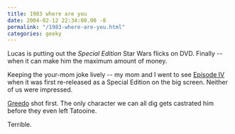 ```yaml
---
title: 1983 where are you
date: 2004-02-12 22:34:00.00 -8
permalink: "/1983-where-are-you.html"
categories: geeky
---
```

Lucas is putting out the _Special Edition_ Star Wars flicks on DVD. Finally -- when it can make him the maximum amount of money.

Keeping the your-mom joke lively -- my mom and I went to see [Episode IV](http://www.originaltrilogy.com/) when it was first re-released as a Special Edition on the big screen. Neither of us were impressed.

[Greedo](http://www.viewaskew.com/newboard/messages301/2367.html) shot first. The only character we can all dig gets castrated him before they even left Tatooine.

Terrible.
